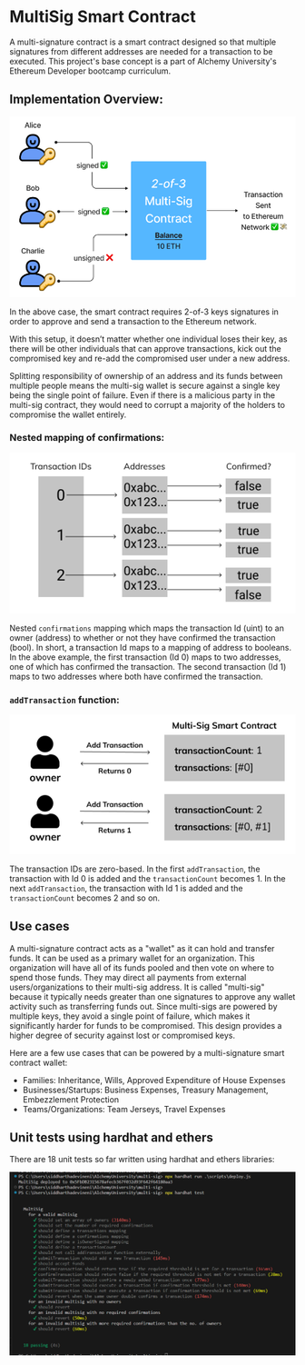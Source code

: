 # MultiSig Smart Contract

A multi-signature contract is a smart contract designed so that multiple signatures from different addresses are needed for a transaction to be executed. This project's base concept is a part of Alchemy University's Ethereum Developer bootcamp curriculum.

## Implementation Overview:

![](multi_sig_display.png)

In the above case, the smart contract requires 2-of-3 keys signatures in order to approve and send a transaction to the Ethereum network.

With this setup, it doesn’t matter whether one individual loses their key, as there will be other individuals that can approve transactions, kick out the compromised key and re-add the compromised user under a new address.

Splitting responsibility of ownership of an address and its funds between multiple people means the multi-sig wallet is secure against a single key being the single point of failure. Even if there is a malicious party in the multi-sig contract, they would need to corrupt a majority of the holders to compromise the wallet entirely.

### Nested mapping of confirmations:

![](./multi_sig_mapping.png)

Nested `confirmations` mapping which maps the transaction Id (uint) to an owner (address) to whether or not they have confirmed the transaction (bool). In short, a transaction Id maps to a mapping of address to booleans. In the above example, the first transaction (Id 0) maps to two addresses, one of which has confirmed the transaction. The second transaction (Id 1) maps to two addresses where both have confirmed the transaction.

### `addTransaction` function:

![](./multi_sig_trxId.png)

The transaction IDs are zero-based. In the first `addTransaction`, the transaction with Id 0 is added and the `transactionCount` becomes 1.
In the next `addTransaction`, the transaction with Id 1 is added and the `transactionCount` becomes 2 and so on.

## Use cases

A multi-signature contract acts as a "wallet" as it can hold and transfer funds. It can be used as a primary wallet for an organization. This organization will have all of its funds pooled and then vote on where to spend those funds. They may direct all payments from external users/organizations to their multi-sig address.
It is called "multi-sig" because it typically needs greater than one signatures to approve any wallet activity such as transferring funds out. Since multi-sigs are powered by multiple keys, they avoid a single point of failure, which makes it significantly harder for funds to be compromised. This design provides a higher degree of security against lost or compromised keys.

Here are a few use cases that can be powered by a multi-signature smart contract wallet:

- Families: Inheritance, Wills, Approved Expenditure of House Expenses
- Businesses/Startups: Business Expenses, Treasury Management, Embezzlement Protection
- Teams/Organizations: Team Jerseys, Travel Expenses

## Unit tests using hardhat and ethers

There are 18 unit tests so far written using hardhat and ethers libraries:

![](./multi_sig_tests.png)

